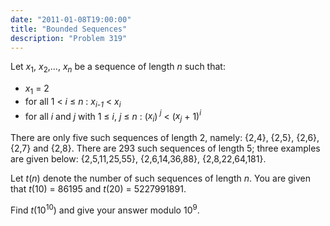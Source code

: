 ```yaml
---
date: "2011-01-08T19:00:00"
title: "Bounded Sequences"
description: "Problem 319"
---
```


<p>
Let <var>x</var><sub>1</sub>, <var>x</var><sub>2</sub>,..., <var>x<sub>n</sub></var> be a sequence of length <var>n</var> such that:
</p><ul><li><var>x</var><sub>1</sub> = 2</li>
<li>for all 1 &lt; <var>i</var> ≤ <var>n</var> : <var>x</var><sub><var>i</var>-<i>1</i></sub> &lt; <var>x<sub>i</sub></var></li>
<li>for all <var>i</var> and <var>j</var> with 1 ≤ <var>i</var>, <var>j</var> ≤ <var>n</var> : (<var>x<sub>i</sub></var>)<var><sup> j</sup></var> &lt; (<var>x<sub>j</sub></var> + 1)<var><sup>i</sup></var></li>
</ul><p>
There are only five such sequences of length 2, namely:
{2,4}, {2,5}, {2,6}, {2,7} and {2,8}.
There are 293 such sequences of length 5; three examples are given below:
{2,5,11,25,55}, {2,6,14,36,88}, {2,8,22,64,181}.
</p>
<p>
Let <var>t</var>(<var>n</var>) denote the number of such sequences of length <var>n</var>.
You are given that <var>t</var>(10) = 86195 and <var>t</var>(20) = 5227991891.
</p>
<p>
Find <var>t</var>(10<sup>10</sup>) and give your answer modulo 10<sup>9</sup>.
</p>

